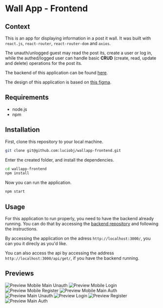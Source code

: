 # Wall App - Frontend

## Context

This is an app for displaying information in a post it wall. It was built with `react.js`, `react-router`, `react-router-dom` and `axios`.

The unauth/unlogged guest may read the post its, create a user or log in, while the authed/logged user can handle basic **CRUD** (create, read, update and delete) operations for the post its.

The backend of this application can be found [here](https://github.com/luciobj/Wallapp-backend).

The design of this application is based on [this figma](https://www.figma.com/file/6XyCxqYVUcAl7R7B3tqBgR/Wall-App?node-id=0%3A1).

## Requirements

- node.js
- npm

## Installation

First, clone this repository to your local machine.

```bash
git clone git@github.com:luciobj/wallapp-frontend.git
```

Enter the created folder, and install the dependencies.

```bash
cd wallapp-frontend
npm install
```

Now you can run the application.

```bash
npm start
```

## Usage

For this application to run properly, you need to have the backend already running. You can do that by accessing the [backend repository](https://github.com/luciobj/Wallapp-backend) and following the instructions.

By accessing the application on the adress `http://localhost:3000/`, you can you it direcly as you'd like.

You can also access the api by accessing the address `http://localhost:3000/api/get/`, if you have the backend running.

## Previews

![Preview Mobile Main Unauth](./public/preview-mobile-main-unauth.png)
![Preview Mobile Login](./public/preview-mobile-login.png)
![Preview Mobile Register](./public/preview-mobile-register.png)
![Preview Mobile Main Auth](./public/preview-mobile-main-auth.png)
![Preview Main Unauth](./public/preview-main-unauth.png)
![Preview Login](./public/preview-login.png)
![Preview Register](./public/preview-register.png)
![Preview Main Auth](./public/preview-main-auth.png)
